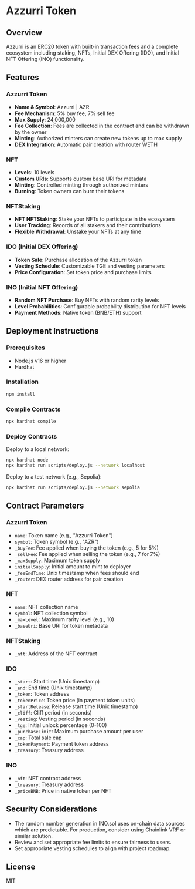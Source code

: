 # Azzurri Token

## Overview

Azzurri is an ERC20 token with built-in transaction fees and a complete ecosystem including staking, NFTs, Initial DEX Offering (IDO), and Initial NFT Offering (INO) functionality.

## Features

### Azzurri Token

- **Name & Symbol**: Azzurri | AZR
- **Fee Mechanism**: 5% buy fee, 7% sell fee
- **Max Supply**: 24,000,000
- **Fee Collection**: Fees are collected in the contract and can be withdrawn by the owner
- **Minting**: Authorized minters can create new tokens up to max supply
- **DEX Integration**: Automatic pair creation with router WETH

### NFT

- **Levels**: 10 levels
- **Custom URIs**: Supports custom base URI for metadata
- **Minting**: Controlled minting through authorized minters
- **Burning**: Token owners can burn their tokens

### NFTStaking

- **NFT NFTStaking**: Stake your NFTs to participate in the ecosystem
- **User Tracking**: Records of all stakers and their contributions
- **Flexible Withdrawal**: Unstake your NFTs at any time

### IDO (Initial DEX Offering)

- **Token Sale**: Purchase allocation of the Azzurri token
- **Vesting Schedule**: Customizable TGE and vesting parameters
- **Price Configuration**: Set token price and purchase limits

### INO (Initial NFT Offering)

- **Random NFT Purchase**: Buy NFTs with random rarity levels
- **Level Probabilities**: Configurable probability distribution for NFT levels
- **Payment Methods**: Native token (BNB/ETH) support

## Deployment Instructions

### Prerequisites

- Node.js v16 or higher
- Hardhat

### Installation

```bash
npm install
```

### Compile Contracts

```bash
npx hardhat compile
```

### Deploy Contracts

Deploy to a local network:

```bash
npx hardhat node
npx hardhat run scripts/deploy.js --network localhost
```

Deploy to a test network (e.g., Sepolia):

```bash
npx hardhat run scripts/deploy.js --network sepolia
```

## Contract Parameters

### Azzurri Token

- `name`: Token name (e.g., "Azzurri Token")
- `symbol`: Token symbol (e.g., "AZR")
- `_buyFee`: Fee applied when buying the token (e.g., 5 for 5%)
- `_sellFee`: Fee applied when selling the token (e.g., 7 for 7%)
- `_maxSupply`: Maximum token supply
- `initialSupply`: Initial amount to mint to deployer
- `_feeEndTime`: Unix timestamp when fees should end
- `_router`: DEX router address for pair creation

### NFT

- `name`: NFT collection name
- `symbol`: NFT collection symbol
- `_maxLevel`: Maximum rarity level (e.g., 10)
- `_baseUri`: Base URI for token metadata

### NFTStaking

- `_nft`: Address of the NFT contract

### IDO

- `_start`: Start time (Unix timestamp)
- `_end`: End time (Unix timestamp)
- `_token`: Token address
- `_tokenPrice`: Token price (in payment token units)
- `_startRelease`: Release start time (Unix timestamp)
- `_cliff`: Cliff period (in seconds)
- `_vesting`: Vesting period (in seconds)
- `_tge`: Initial unlock percentage (0-100)
- `_purchaseLimit`: Maximum purchase amount per user
- `_cap`: Total sale cap
- `_tokenPayment`: Payment token address
- `_treasury`: Treasury address

### INO

- `_nft`: NFT contract address
- `_treasury`: Treasury address
- `_priceBNB`: Price in native token per NFT

## Security Considerations

- The random number generation in INO.sol uses on-chain data sources which are predictable. For production, consider using Chainlink VRF or similar solution.
- Review and set appropriate fee limits to ensure fairness to users.
- Set appropriate vesting schedules to align with project roadmap.

## License

MIT
